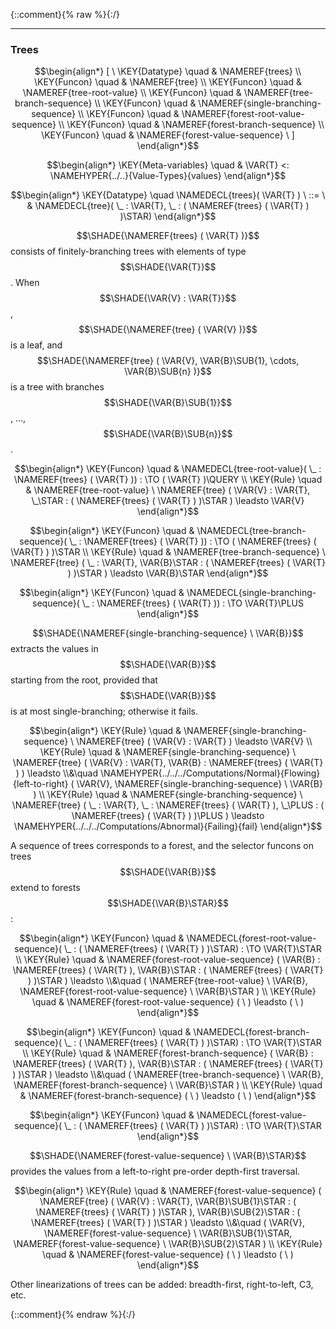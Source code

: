 {::comment}{% raw %}{:/}


----

### Trees
               


$$\begin{align*}
  [ \
  \KEY{Datatype} \quad & \NAMEREF{trees} \\
  \KEY{Funcon} \quad & \NAMEREF{tree} \\
  \KEY{Funcon} \quad & \NAMEREF{tree-root-value} \\
  \KEY{Funcon} \quad & \NAMEREF{tree-branch-sequence} \\
  \KEY{Funcon} \quad & \NAMEREF{single-branching-sequence} \\
  \KEY{Funcon} \quad & \NAMEREF{forest-root-value-sequence} \\
  \KEY{Funcon} \quad & \NAMEREF{forest-branch-sequence} \\
  \KEY{Funcon} \quad & \NAMEREF{forest-value-sequence}
  \ ]
\end{align*}$$

$$\begin{align*}
  \KEY{Meta-variables} \quad
  & \VAR{T} <: \NAMEHYPER{../..}{Value-Types}{values}
\end{align*}$$

$$\begin{align*}
  \KEY{Datatype} \quad 
  \NAMEDECL{trees}(
                     \VAR{T} ) 
  \ ::= \ & \NAMEDECL{tree}(
                               \_ : \VAR{T}, \_ : (  \NAMEREF{trees}
                                               (  \VAR{T} ) )\STAR)
\end{align*}$$


  $$\SHADE{\NAMEREF{trees}
           (  \VAR{T} )}$$ consists of finitely-branching trees with elements of type $$\SHADE{\VAR{T}}$$.
  When $$\SHADE{\VAR{V} : \VAR{T}}$$, $$\SHADE{\NAMEREF{tree}
           (  \VAR{V} )}$$ is a leaf, and $$\SHADE{\NAMEREF{tree}
           (  \VAR{V}, 
                  \VAR{B}\SUB{1}, 
                  \cdots, 
                  \VAR{B}\SUB{n} )}$$ is a tree with
  branches $$\SHADE{\VAR{B}\SUB{1}}$$, ..., $$\SHADE{\VAR{B}\SUB{n}}$$.


$$\begin{align*}
  \KEY{Funcon} \quad
  & \NAMEDECL{tree-root-value}(
                       \_ : \NAMEREF{trees}
                                 (  \VAR{T} )) 
    :  \TO (  \VAR{T} )\QUERY 
\\
  \KEY{Rule} \quad
    & \NAMEREF{tree-root-value} \ 
        \NAMEREF{tree}
          (  \VAR{V} : \VAR{T}, 
                 \_\STAR : (  \NAMEREF{trees}
                                  (  \VAR{T} ) )\STAR ) \leadsto 
        \VAR{V}
\end{align*}$$

$$\begin{align*}
  \KEY{Funcon} \quad
  & \NAMEDECL{tree-branch-sequence}(
                       \_ : \NAMEREF{trees}
                                 (  \VAR{T} )) 
    :  \TO (  \NAMEREF{trees}
                           (  \VAR{T} ) )\STAR 
\\
  \KEY{Rule} \quad
    & \NAMEREF{tree-branch-sequence} \ 
        \NAMEREF{tree}
          (  \_ : \VAR{T}, 
                 \VAR{B}\STAR : (  \NAMEREF{trees}
                                  (  \VAR{T} ) )\STAR ) \leadsto 
        \VAR{B}\STAR
\end{align*}$$

$$\begin{align*}
  \KEY{Funcon} \quad
  & \NAMEDECL{single-branching-sequence}(
                       \_ : \NAMEREF{trees}
                                 (  \VAR{T} )) 
    :  \TO \VAR{T}\PLUS 
\end{align*}$$


  $$\SHADE{\NAMEREF{single-branching-sequence} \ 
           \VAR{B}}$$ extracts the values in $$\SHADE{\VAR{B}}$$ starting from 
  the root, provided that $$\SHADE{\VAR{B}}$$ is at most single-branching; otherwise it fails.


$$\begin{align*}
  \KEY{Rule} \quad
    & \NAMEREF{single-branching-sequence} \ 
        \NAMEREF{tree}
          (  \VAR{V} : \VAR{T} ) \leadsto 
        \VAR{V}
\\
  \KEY{Rule} \quad
    & \NAMEREF{single-branching-sequence} \ 
        \NAMEREF{tree}
          (  \VAR{V} : \VAR{T}, 
                 \VAR{B} : \NAMEREF{trees}
                            (  \VAR{T} ) ) \leadsto \\&\quad
        \NAMEHYPER{../../../Computations/Normal}{Flowing}{left-to-right}
          (  \VAR{V}, 
                 \NAMEREF{single-branching-sequence} \ 
                  \VAR{B} )
\\
  \KEY{Rule} \quad
    & \NAMEREF{single-branching-sequence} \ 
        \NAMEREF{tree}
          (  \_ : \VAR{T}, 
                 \_ : \NAMEREF{trees}
                            (  \VAR{T} ), 
                 \_\PLUS : (  \NAMEREF{trees}
                                  (  \VAR{T} ) )\PLUS ) \leadsto 
        \NAMEHYPER{../../../Computations/Abnormal}{Failing}{fail}
\end{align*}$$


  A sequence of trees corresponds to a forest, and the selector funcons
  on trees $$\SHADE{\VAR{B}}$$ extend to forests $$\SHADE{\VAR{B}\STAR}$$:


$$\begin{align*}
  \KEY{Funcon} \quad
  & \NAMEDECL{forest-root-value-sequence}(
                       \_ : (  \NAMEREF{trees}
                                       (  \VAR{T} ) )\STAR) 
    :  \TO \VAR{T}\STAR 
\\
  \KEY{Rule} \quad
    & \NAMEREF{forest-root-value-sequence}
        (  \VAR{B} : \NAMEREF{trees}
                          (  \VAR{T} ), 
               \VAR{B}\STAR : (  \NAMEREF{trees}
                                (  \VAR{T} ) )\STAR ) \leadsto \\&\quad
        (  \NAMEREF{tree-root-value} \ 
                \VAR{B}, 
               \NAMEREF{forest-root-value-sequence} \ 
                \VAR{B}\STAR )
\\
  \KEY{Rule} \quad
    & \NAMEREF{forest-root-value-sequence}
        (   \  ) \leadsto 
        (   \  )
\end{align*}$$

$$\begin{align*}
  \KEY{Funcon} \quad
  & \NAMEDECL{forest-branch-sequence}(
                       \_ : (  \NAMEREF{trees}
                                       (  \VAR{T} ) )\STAR) 
    :  \TO \VAR{T}\STAR 
\\
  \KEY{Rule} \quad
    & \NAMEREF{forest-branch-sequence}
        (  \VAR{B} : \NAMEREF{trees}
                          (  \VAR{T} ), 
               \VAR{B}\STAR : (  \NAMEREF{trees}
                                (  \VAR{T} ) )\STAR ) \leadsto \\&\quad
        (  \NAMEREF{tree-branch-sequence} \ 
                \VAR{B}, 
               \NAMEREF{forest-branch-sequence} \ 
                \VAR{B}\STAR )
\\
  \KEY{Rule} \quad
    & \NAMEREF{forest-branch-sequence}
        (   \  ) \leadsto 
        (   \  )
\end{align*}$$

$$\begin{align*}
  \KEY{Funcon} \quad
  & \NAMEDECL{forest-value-sequence}(
                       \_ : (  \NAMEREF{trees}
                                       (  \VAR{T} ) )\STAR) 
    :  \TO \VAR{T}\STAR 
\end{align*}$$


  $$\SHADE{\NAMEREF{forest-value-sequence} \ 
           \VAR{B}\STAR}$$ provides the values from a left-to-right pre-order
  depth-first traversal.


$$\begin{align*}
  \KEY{Rule} \quad
    & \NAMEREF{forest-value-sequence}
        (  \NAMEREF{tree}
                (  \VAR{V} : \VAR{T}, 
                       \VAR{B}\SUB{1}\STAR : (  \NAMEREF{trees}
                                        (  \VAR{T} ) )\STAR ), 
               \VAR{B}\SUB{2}\STAR : (  \NAMEREF{trees}
                                (  \VAR{T} ) )\STAR ) \leadsto \\&\quad
        (  \VAR{V}, 
               \NAMEREF{forest-value-sequence} \ 
                \VAR{B}\SUB{1}\STAR, 
               \NAMEREF{forest-value-sequence} \ 
                \VAR{B}\SUB{2}\STAR )
\\
  \KEY{Rule} \quad
    & \NAMEREF{forest-value-sequence}
        (   \  ) \leadsto 
        (   \  )
\end{align*}$$


  Other linearizations of trees can be added: breadth-first, right-to-left,
  C3, etc.




[Funcons-beta]: /CBS-beta/math/Funcons-beta
  "FUNCONS-BETA"
[Unstable-Funcons-beta]: /CBS-beta/math/Unstable-Funcons-beta
  "UNSTABLE-FUNCONS-BETA"
[Languages-beta]: /CBS-beta/math/Languages-beta
  "LANGUAGES-BETA"
[Unstable-Languages-beta]: /CBS-beta/math/Unstable-Languages-beta
  "UNSTABLE-LANGUAGES-BETA"
[CBS-beta]: /CBS-beta
  "CBS-BETA"
[Trees.cbs]: https://github.com/plancomps/CBS-beta/blob/math/Funcons-beta/Values/Composite/Trees/Trees.cbs
  "CBS SOURCE FILE ON GITHUB"
[PLAIN]: /CBS-beta/docs/Funcons-beta/Values/Composite/Trees
  "CBS SOURCE WEB PAGE"
 [PRETTY]: /CBS-beta/math/Funcons-beta/Values/Composite/Trees
  "CBS-KATEX WEB PAGE"
[PDF]: https://github.com/plancomps/CBS-beta/blob/math/Funcons-beta/Values/Composite/Trees/Trees.pdf
  "CBS-LATEX PDF FILE"
[PLanCompS Project]: https://plancomps.github.io
  "PROGRAMMING LANGUAGE COMPONENTS AND SPECIFICATIONS PROJECT HOME PAGE"
{::comment}{% endraw %}{:/}
